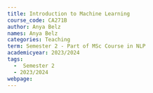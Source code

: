 ```yaml
---
title: Introduction to Machine Learning
course_code: CA271B
author: Anya Belz
names: Anya Belz
categories: Teaching
term: Semester 2 - Part of MSc Course in NLP
academicyear: 2023/2024
tags:
  -  Semester 2 
  - 2023/2024
webpage: 
---
```

